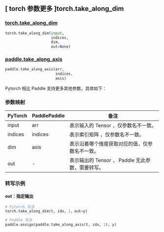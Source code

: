 ## [ torch 参数更多 ]torch.take_along_dim

### [torch.take_along_dim](https://pytorch.org/docs/stable/generated/torch.take_along_dim.html?highlight=torch+take_along_dim#torch.take_along_dim)

```python
torch.take_along_dim(input,
                     indices,
                     dim,
                     out=None)
```

### [paddle.take_along_axis](https://www.paddlepaddle.org.cn/documentation/docs/zh/api/paddle/take_along_axis_cn.html)

```python
paddle.take_along_axis(arr,
                       indices,
                       axis)
```

Pytorch 相比 Paddle 支持更多其他参数，具体如下：
### 参数映射
| PyTorch       | PaddlePaddle | 备注                                                   |
| ------------- | ------------ | ------------------------------------------------------ |
| input          | arr     | 表示输入的 Tensor ，仅参数名不一致。                                     |
| indices    | indices   | 表示索引矩阵 ，仅参数名不一致。                              |
| dim        | axis      | 表示沿着哪个维度获取对应的值，仅参数名不一致。                 |
| out    | - | 表示输出的 Tensor ， Paddle 无此参数，需要转写。 |

### 转写示例

#### out：指定输出

```python
# Pytorch 写法
torch.take_along_dim(t, idx, 1，out=y)

# Paddle 写法
paddle.assign(paddle.take_along_axis(t, idx, 1), y)
```
